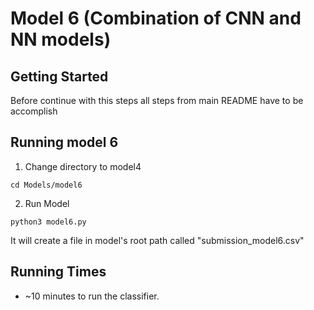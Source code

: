 # Model 6 (Combination of CNN and NN models)

## Getting Started

Before continue with this steps all steps from main README have to be accomplish
        
## Running model 6

1. Change directory to model4

```
cd Models/model6
```

2. Run Model

```
python3 model6.py
```

It will create a file in model's root path called "submission_model6.csv"

## Running Times

* ~10 minutes to run the classifier.

